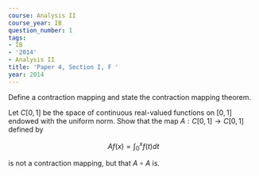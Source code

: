```yaml
---
course: Analysis II
course_year: IB
question_number: 1
tags:
- IB
- '2014'
- Analysis II
title: 'Paper 4, Section I, F '
year: 2014
---
```




Define a contraction mapping and state the contraction mapping theorem.

Let $C[0,1]$ be the space of continuous real-valued functions on $[0,1]$ endowed with the uniform norm. Show that the map $A: C[0,1] \rightarrow C[0,1]$ defined by

$$A f(x)=\int_{0}^{x} f(t) d t$$

is not a contraction mapping, but that $A \circ A$ is.